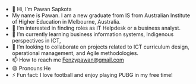 - 👋 Hi, I’m Pawan Sapkota
- My name is Pawan. I am a new graduate from IS from Australian Institute of Higher Education in Melbourne, Australia. 
- 👀 I’m interested in finding roles as IT Helpdesk or a business analyst. 
- 🌱 I’m currently learning business information systems, Indigenous perspectives in ICT, 
- 💞️ I’m looking to collaborate on projects related to ICT curriculum design, operational management, and Agile methodologies.
- 📫 How to reach me Fenzypawan@gmail.com
- 😄 Pronouns:He
- ⚡ Fun fact: I love football and enjoy playing PUBG in my free time!

<!---
FrenzyPawan/FrenzyPawan is a ✨ special ✨ repository because its `README.md` (this file) appears on your GitHub profile.
You can click the Preview link to take a look at your changes.
--->
